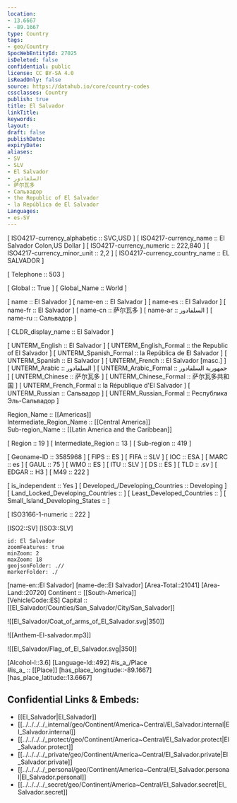 ```yaml
---
location:
- 13.6667
- -89.1667
type: Country
tags:
- geo/Country
SpocWebEntityId: 27025
isDeleted: false
confidential: public
license: CC BY-SA 4.0
isReadOnly: false
source: https://datahub.io/core/country-codes
cssclasses: Country
publish: true
title: El Salvador
linkTitle: 
keywords: 
layout: 
draft: false
publishDate: 
expiryDate: 
aliases:
- SV
- SLV
- El Salvador
- السلفادور
- 萨尔瓦多
- Сальвадор
- the Republic of El Salvador
- la República de El Salvador
Languages:
- es-SV
---
```



[	ISO4217-currency_alphabetic	 :: SVC,USD ] 
[	ISO4217-currency_name	 :: El Salvador Colon,US Dollar ] 
[	ISO4217-currency_numeric	 :: 222,840 ] 
[	ISO4217-currency_minor_unit	 :: 2,2 ] 
[	ISO4217-currency_country_name	 :: EL SALVADOR ] 

[	Telephone	 :: 503 ] 

[	Global	 :: True ] 
[	Global_Name	 :: World ] 

[	name	 :: El Salvador ] 
[	name-en	 :: El Salvador ] 
[	name-es	 :: El Salvador ] 
[	name-fr	 :: El Salvador ] 
[	name-cn	 :: 萨尔瓦多 ] 
[	name-ar	 :: السلفادور ] 
[	name-ru	 :: Сальвадор ] 

[	CLDR_display_name	 :: El Salvador ] 

[	UNTERM_English	 :: El Salvador ] 
[	UNTERM_English_Formal	 :: the Republic of El Salvador ] 
[	UNTERM_Spanish_Formal	 :: la República de El Salvador ] 
[	UNTERM_Spanish	 :: El Salvador ] 
[	UNTERM_French	 :: El Salvador [masc.] ] 
[	UNTERM_Arabic	 :: السلفادور ] 
[	UNTERM_Arabic_Formal	 :: جمهورية السلفادور ] 
[	UNTERM_Chinese	 :: 萨尔瓦多 ] 
[	UNTERM_Chinese_Formal	 :: 萨尔瓦多共和国 ] 
[	UNTERM_French_Formal	 :: la République d'El Salvador ] 
[	UNTERM_Russian	 :: Сальвадор ] 
[	UNTERM_Russian_Formal	 :: Республика Эль-Сальвадор ] 

Region_Name ::  [[Americas]]  
Intermediate_Region_Name ::  [[Central America]]  
Sub-region_Name ::  [[Latin America and the Caribbean]] 

[	Region	 :: 19 ] 
[	Intermediate_Region	 :: 13 ] 
[	Sub-region	 :: 419 ] 

[	Geoname-ID	 :: 3585968 ] 
[	FIPS	 :: ES ] 
[	FIFA	 :: SLV ] 
[	IOC	 :: ESA ] 
[	MARC	 :: es ] 
[	GAUL	 :: 75 ] 
[	WMO	 :: ES ] 
[	ITU	 :: SLV ] 
[	DS	 :: ES ] 
[	TLD	 :: .sv ] 
[	EDGAR	 :: H3 ] 
[	M49	 :: 222 ] 

[	is_independent	 :: Yes ] 
[	Developed_/Developing_Countries	 :: Developing ] 
[	Land_Locked_Developing_Countries	 ::  ] 
[	Least_Developed_Countries	 ::  ] 
[	Small_Island_Developing_States	 ::  ] 

[	ISO3166-1-numeric	 :: 222 ] 



[ISO2::SV] 
[ISO3::SLV] 
```leaflet
id: El Salvador
zoomFeatures: true 
minZoom: 2 
maxZoom: 18
geojsonFolder: .//
markerFolder: ./
```

[name-en::El Salvador] 
[name-de::El Salvador] 
[Area-Total::21041] 
[Area-Land::20720] 
Continent :: [[South-America]]  
[VehicleCode::ES] 
Capital :: [[El_Salvador/Counties/San_Salvador/City/San_Salvador]]  

![[El_Salvador/Coat_of_arms_of_El_Salvador.svg|350]] 

![[Anthem-El-salvador.mp3]] 

![[El_Salvador/Flag_of_El_Salvador.svg|350]] 

[Alcohol-l::3.6] 
[Language-Id::492] 
#is_a_/Place  
#is_a_ :: [[Place]] 
[has_place_longitude::-89.1667] 
[has_place_latitude::13.6667] 



## Confidential Links & Embeds: 
- [[El_Salvador|El_Salvador]] 
- [[../../../../_internal/geo/Continent/America~Central/El_Salvador.internal|El_Salvador.internal]] 
- [[../../../../_protect/geo/Continent/America~Central/El_Salvador.protect|El_Salvador.protect]] 
- [[../../../../_private/geo/Continent/America~Central/El_Salvador.private|El_Salvador.private]] 
- [[../../../../_personal/geo/Continent/America~Central/El_Salvador.personal|El_Salvador.personal]] 
- [[../../../../_secret/geo/Continent/America~Central/El_Salvador.secret|El_Salvador.secret]] 
